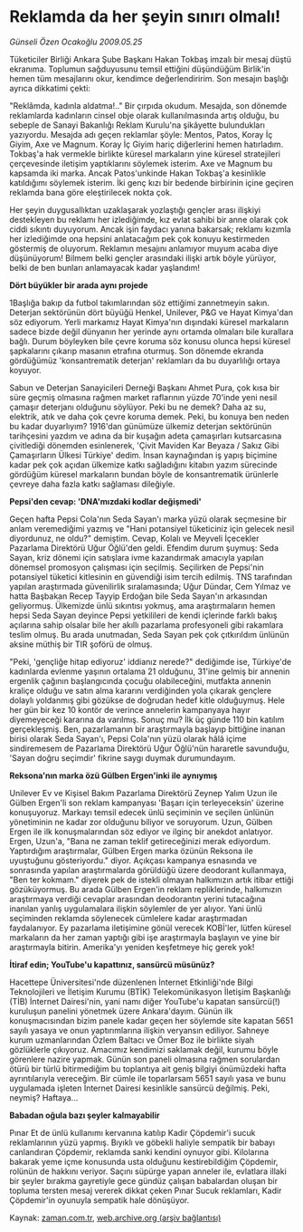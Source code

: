 # Reklamda da her şeyin sınırı olmalı!

*Günseli Özen Ocakoğlu 2009.05.25*

<tr><td class="metin" colspan="2" style="padding-top: 20px; padding-left: 5px; padding-right: 10px;">Tüketiciler Birliği Ankara Şube Başkanı Hakan Tokbaş imzalı bir mesaj düştü ekranıma. Toplumun sağduyusunu temsil ettiğini düşündüğüm Birlik'in hemen tüm mesajlarını okur, kendimce değerlendiririm. Son mesajın başlığı ayrıca dikkatimi çekti:</td></tr><tr><td class="metin" colspan="2" style="padding-top: 20px; padding-left: 5px; padding-right: 10px;"><p> "Reklâmda, kadınla aldatma!.." Bir çırpıda okudum. Mesajda, son dönemde reklamlarda kadınların cinsel obje olarak kullanılmasında artış olduğu, bu sebeple de Sanayi Bakanlığı Reklam Kurulu'na şikâyette bulundukları yazıyordu. Mesajda adı geçen reklamlar şöyle: Mentos, Patos, Koray İç Giyim, Axe ve Magnum. Koray İç Giyim hariç diğerlerini hemen hatırladım. Tokbaş'a hak vermekle birlikte küresel markaların yine küresel stratejileri çerçevesinde iletişim yaptıklarını söylemek isterim. Axe ve Magnum bu kapsamda iki marka. Ancak Patos'unkinde Hakan Tokbaş'a kesinlikle katıldığımı söylemek isterim. İki genç kızı bir bedende birbirinin içine geçiren reklamda bana göre eleştirilecek nokta çok.
<p>Her şeyin duygusallıktan uzaklaşarak yozlaştığı gençler arası ilişkiyi destekleyen bu reklamı her izlediğimde, kız evlat sahibi bir anne olarak çok ciddi sıkıntı duyuyorum. Ancak işin faydacı yanına bakarsak; reklamı kızımla her izlediğimde ona hepsini anlatacağım pek çok konuyu kestirmeden göstermiş de oluyorum. Reklamın mesajını anlamıyor muyum acaba diye düşünüyorum! Bilmem belki gençler arasındaki ilişki artık böyle yürüyor, belki de ben bunları anlamayacak kadar yaşlandım!
<p><b>Dört büyükler bir arada aynı projede </b>
<p>1Başlığa bakıp da futbol takımlarından söz ettiğimi zannetmeyin sakın. Deterjan sektörünün dört büyüğü Henkel, Unilever, P&amp;G ve Hayat Kimya'dan söz ediyorum. Yerli markamız Hayat Kimya'nın dışındaki küresel markaların sadece bizde değil dünyanın her yerinde aynı ortamda olmaları bile kurallara bağlı. Durum böyleyken bile çevre koruma söz konusu olunca hepsi küresel şapkalarını çıkarıp masanın etrafına oturmuş. Son dönemde ekranda gördüğümüz 'konsantrematik deterjan' reklamları da bu duyarlılığı ortaya koyuyor.
<p>Sabun ve Deterjan Sanayicileri Derneği Başkanı Ahmet Pura, çok kısa bir süre geçmiş olmasına rağmen market raflarının yüzde 70'inde yeni nesil çamaşır deterjanı olduğunu söylüyor. Peki bu ne demek? Daha az su, elektrik, atık ve daha çok çevre koruma demek. Peki, bu konuya ben neden bu kadar duyarlıyım? 1916'dan günümüze ülkemiz deterjan sektörünün tarihçesini yazdım ve adına da bir kuşağın adeta çamaşırları kutsarcasına çivitlediği dönemden esinlenerek, 'Çivit Maviden Kar Beyaza / Sakız Gibi Çamaşırların Ülkesi Türkiye' dedim. İnsan kaynağından iş yapış biçimine kadar pek çok açıdan ülkemize katkı sağladığını kitabın yazım sürecinde gördüğüm küresel markaların bundan böyle de konsantrematik ürünlerle çevreye daha fazla katkı sağlaması dileğiyle. 
<p><b>Pepsi'den cevap: 'DNA'mızdaki kodlar değişmedi' </b>
<p>Geçen hafta Pepsi Cola'nın Seda Sayan'ı marka yüzü olarak seçmesine bir anlam veremediğimi yazmış ve "Hani potansiyel tüketiciniz için gelecek nesil diyordunuz, ne oldu?" demiştim. Cevap, Kolalı ve Meyveli İçecekler Pazarlama Direktörü Uğur Öğlü'den geldi. Efendim durum şuymuş: Seda Sayan, kriz dönemi için satışlara ivme kazandırmak amacıyla yapılan dönemsel promosyon çalışması için seçilmiş. Seçilirken de Pepsi'nin potansiyel tüketici kitlesinin en güvendiği isim tercih edilmiş. TNS tarafından yapılan araştırmada güvenilirlik sıralamasında; Uğur Dündar, Cem Yılmaz ve hatta Başbakan Recep Tayyip Erdoğan bile Seda Sayan'ın arkasından geliyormuş. Ülkemizde ünlü sıkıntısı yokmuş, ama araştırmaların hemen hepsi Seda Sayan deyince Pepsi yetkilileri de kendi içlerinde farklı bakış açılarına sahip olsalar bile her akıllı pazarlama profesyoneli gibi rakamlara teslim olmuş. Bu arada unutmadan, Seda Sayan pek çok çıtkırıldım ünlünün aksine müthiş bir TIR şoförü de olmuş.
<p>"Peki, 'gençliğe hitap ediyoruz' iddianız nerede?" dediğimde ise, Türkiye'de kadınlarda evlenme yaşının ortalama 21 olduğunu, 31'ine gelmiş bir annenin ergenlik çağının başlangıcında çocuğu olabileceğini, mutfakta annenin kraliçe olduğu ve satın alma kararını verdiğinden yola çıkarak gençlere dolaylı yoldanmış gibi gözükse de doğrudan hedef kitle olduğuymuş. Hele her gün bir kez 10 kontör de verince annelerin kampanyaya hayır diyemeyeceği kararına da varılmış. Sonuç mu? İlk üç günde 110 bin katılım gerçekleşmiş. Ben, pazarlamanın bir araştırmayla başlayıp bittiğine inanan birisi olarak Seda Sayan'ı, Pepsi Cola'nın yüzü olarak hâlâ içime sindiremesem de Pazarlama Direktörü Uğur Öğlü'nün hararetle savunduğu, 'Sayan doğru seçimdir' fikrine saygı duymak durumundayım.
<p><b>Reksona'nın marka özü Gülben Ergen'inki ile aynıymış </b>
<p>Unilever Ev ve Kişisel Bakım Pazarlama Direktörü Zeynep Yalım Uzun ile Gülben Ergen'li son reklam kampanyası 'Başarı için terleyeceksin' üzerine konuşuyoruz. Markayı temsil edecek ünlü seçiminin ve seçilen ünlünün yönetiminin ne kadar zor olduğunu biliyor ve soruyorum. Uzun, Gülben Ergen ile ilk konuşmalarından söz ediyor ve ilginç bir anekdot anlatıyor. Ergen, Uzun'a, "Bana ne zaman teklif getireceğinizi merak ediyordum. Yaptırdığım araştırmalar, Gülben Ergen marka özünün Reksona ile uyuştuğunu gösteriyordu." diyor. Açıkçası kampanya esnasında ve sonrasında yapılan araştırmalarda görüldüğü üzere deodorant kullanmaya, "Ben ter kokmam." diyerek pek de istekli olmayan halkımızın artık itibar ettiği gözüküyormuş. Bu arada Gülben Ergen'in reklam repliklerinde, halkımızın araştırmaya verdiği cevaplar arasından deodorantın yerini tutacağına inanılan yanlış uygulamalara ilişkin söylemler de yer alıyor. Yani ünlü seçiminden reklamda söylenecek cümlelere kadar araştırmadan faydalanıyor. Ey pazarlama iletişimine gönül verecek KOBİ'ler, lütfen küresel markaların da her zaman yaptığı gibi işe araştırmayla başlayın ve yine bir araştırmayla bitirin. Amerika'yı yeniden keşfetmeye hiç gerek yok!
<p><b>İtiraf edin; YouTube'u kapattınız, sansürcü müsünüz?</b>
<p>Hacettepe Üniversitesi'nde düzenlenen İnternet Etkinliği'nde Bilgi Teknolojileri ve İletişim Kurumu (BTİK) Telekomünikasyon İletişim Başkanlığı (TİB) İnternet Dairesi'nin, yani namı diğer YouTube'u kapatan sansürcü(!) kuruluşun panelini yönetmek üzere Ankara'dayım. Günün ilk konuşmacısından bizim panele kadar geçen her söylemde site kapatan 5651 sayılı yasaya ve onun yaptırımlarına ilişkin veryansın ediliyor. Sahneye kurum uzmanlarından Özlem Baltacı ve Ömer Boz ile birlikte siyah gözlüklerle çıkıyoruz. Amacımız kendimizi saklamak değil, kurumu böyle görenlere nazire yapmak. Günün son paneli olmasına rağmen sorulardan ötürü bir türlü bitirmediğim bu toplantıya ait geniş bilgiyi önümüzdeki hafta ayrıntılarıyla vereceğim. Bir cümle ile toparlarsam 5651 sayılı yasa ve bunu uygulamada işleten İnternet Dairesi kesinlikle sansürcü değilmiş. Peki, neymiş? Haftaya...
<p><b>Babadan oğula bazı şeyler kalmayabilir</b>
<p>Pınar Et de ünlü kullanımı kervanına katılıp Kadir Çöpdemir'i sucuk reklamlarının yüzü yapmış. Bıyıklı ve göbekli haliyle sempatik bir babayı canlandıran Çöpdemir, reklamda sanki kendini oynuyor gibi. Kilolarına bakarak yeme içme konusunda usta olduğunu kestirebildiğim Çöpdemir, rolünün de hakkını veriyor. Saçını süpürge yapan anneler ile, evlatlara illaki bir şeyler bırakma gayretiyle gece gündüz çalışan babalardan oluşan bir topluma tersten mesaj vererek dikkat çeken Pınar Sucuk reklamları, Kadir Çöpdemir'in oyunuyla sempatik hale dönüşüyor.<br/></p></p></p></p></p></p></p></p></p></p></p></p></p></p></td></tr>

Kaynak: [zaman.com.tr](http://zaman.com.tr/yazar.do?yazino=851405), [web.archive.org (arşiv bağlantısı)](http://web.archive.org/web/20090804012607/http://www.zaman.com.tr:80/yazar.do?yazino=851405)
